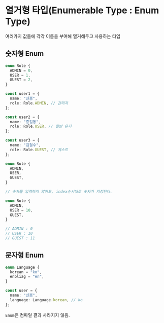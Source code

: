 # 열거형 타입(Enumerable Type : Enum Type)

여러가지 값들에 각각 이름을 부여해 열거해두고 사용하는 타입

## 숫자형 Enum

```typescript
enum Role {
  ADMIN = 0,
  USER = 1,
  GUEST = 2,
}

const user1 = {
  name: "신봄",
  role: Role.ADMIN, // 관리자
};

const user2 = {
  name: "홍길동",
  role: Role.USER, // 일반 유저
};

const user3 = {
  name: "김철수",
  role: Role.GUEST, // 게스트
};
```

```typescript
enum Role {
  ADMIN,
  USER,
  GUEST,
}

// 숫자를 입력하지 않아도, index순서대로 숫자가 지정된다.
```

```typescript
enum Role {
  ADMIN,
  USER = 10,
  GUEST,
}

// ADMIN : 0
// USER : 10
// GUEST : 11
```

## 문자형 Enum

```typescript
enum Language {
  korean = "ko",
  enbliag = "en",
}

const user = {
  name: "신봄",
  language: Language.korean, // ko
};
```

`Enum`은 컴파일 결과 사라지지 않음.
